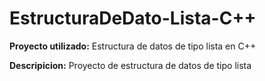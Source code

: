 # EstructuraDeDato-Lista-C++

**Proyecto utilizado:** Estructura de datos de tipo lista en C++

**Descripicion:** Proyecto de estructura de datos de tipo lista
